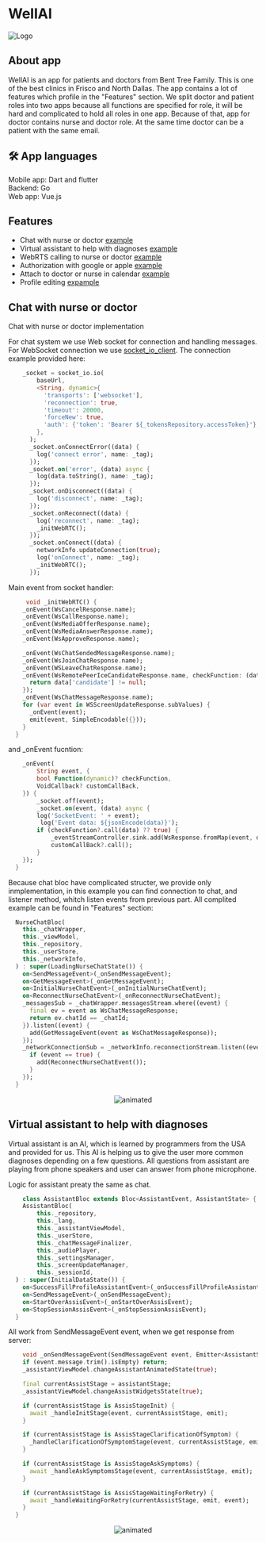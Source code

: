 # WellAI
![Logo](https://github.com/GaLenN3228/wellai_mobile/blob/master/assets/logo.png?raw=true)

## About app

WellAI is an app for patients and doctors from Bent Tree Family. This is one of the best clinics in Frisco and North Dallas. The app contains a lot of features which profile in the "Features" section. We split doctor and patient roles into two apps because all functions are specified for role, it will be hard and complicated to hold all roles in one app. Because of that, app for doctor contains nurse and doctor role. At the same time doctor can be a patient with the same email. 

## 🛠 App languages
Mobile app: Dart and flutter<br />
Backend: Go<br />
Web app: Vue.js

## Features

- Chat with nurse or doctor  [example]()
- Virtual assistant to help with diagnoses   [example]()
- WebRTS calling to nurse or doctor  [example]()
- Authorization with google or apple [example]()
- Attach to doctor or nurse in calendar [example]()
- Profile editing [expample]()

## Chat with nurse or doctor

Chat with nurse or doctor implementation 

For chat system we use Web socket for connection and handling messages. For WebSocket connection we use [socket_io_client](https://pub.dev/packages/socket_io_client). The connection example provided here:

```dart
    _socket = socket_io.io(
        baseUrl,
        <String, dynamic>{
          'transports': ['websocket'],
          'reconnection': true,
          'timeout': 20000,
          'forceNew': true,
          'auth': {'token': 'Bearer ${_tokensRepository.accessToken}'},
        },
      );
      _socket.onConnectError((data) {
        log('connect error', name: _tag);
      });
      _socket.on('error', (data) async {
        log(data.toString(), name: _tag);
      });
      _socket.onDisconnect((data) {
        log('disconnect', name: _tag);
      });
      _socket.onReconnect((data) {
        log('reconnect', name: _tag);
        _initWebRTC();
      });
      _socket.onConnect((data) {
        networkInfo.updateConnection(true);
        log('onConnect', name: _tag);
        _initWebRTC();
      });
```

Main event from socket handler: 

```dart
     void _initWebRTC() {
    _onEvent(WsCancelResponse.name);
    _onEvent(WsCallResponse.name);
    _onEvent(WsMediaOfferResponse.name);
    _onEvent(WsMediaAnswerResponse.name);
    _onEvent(WsApproveResponse.name);

    _onEvent(WsChatSendedMessageResponse.name);
    _onEvent(WsJoinChatResponse.name);
    _onEvent(WSLeaveChatResponse.name);
    _onEvent(WsRemotePeerIceCandidateResponse.name, checkFunction: (data) {
      return data['candidate'] != null;
    });
    _onEvent(WsChatMessageResponse.name);
    for (var event in WSScreenUpdateResponse.subValues) {
      _onEvent(event);
      emit(event, SimpleEncodable({}));
    }
  }
```

and _onEvent fucntion: 

```dart
    _onEvent(
        String event, {
        bool Function(dynamic)? checkFunction,
        VoidCallback? customCallBack,
    }) {
        _socket.off(event);
        _socket.on(event, (data) async {
        log('SocketEvent: ' + event);
         log('Event data: ${jsonEncode(data)}');
        if (checkFunction?.call(data) ?? true) {
            _eventStreamController.sink.add(WsResponse.fromMap(event, data));
            customCallBack?.call();
        }
    });
  }
```

Because chat bloc have complicated structer, we provide only inmplementation, in this example you can find connection to chat, and listener method, whitch listen events from previous part. All complited example can be found in "Features" section: 

```dart
  NurseChatBloc(
    this._chatWrapper,
    this._viewModel,
    this._repository,
    this._userStore,
    this._networkInfo,
  ) : super(LoadingNurseChatState()) {
    on<SendMessageEvent>(_onSendMessageEvent);
    on<GetMessageEvent>(_onGetMessageEvent);
    on<InitialNurseChatEvent>(_onInitialNurseChatEvent);
    on<ReconnectNurseChatEvent>(_onReconnectNurseChatEvent);
    _messagesSub = _chatWrapper.messagesStream.where((event) {
      final ev = event as WsChatMessageResponse;
      return ev.chatId == _chatId;
    }).listen((event) {
      add(GetMessageEvent(event as WsChatMessageResponse));
    });
    _networkConnectionSub = _networkInfo.reconnectionStream.listen((event) {
      if (event == true) {
        add(ReconnectNurseChatEvent());
      }
    });
  }
```

<p align="center">
  <img src="https://github.com/GaLenN3228/wellai_mobile/blob/master/assets/chat.gif" alt="animated" />
</p>

## Virtual assistant to help with diagnoses

Virtual assistant is an AI, which is learned by programmers from the USA and provided for us. This AI is helping us to give the user more common diagnoses depending on a few questions. All questions from assistant are playing from phone speakers and user can answer from phone microphone.

Logic for assistant preaty the same as chat.

```dart
    class AssistantBloc extends Bloc<AssistantEvent, AssistantState> {
    AssistantBloc(
        this._repository,
        this._lang,
        this._assistantViewModel,
        this._userStore,
        this._chatMessageFinalizer,
        this._audioPlayer,
        this._settingsManager,
        this._screenUpdateManager,
        this._sessionId,
  ) : super(InitialDataState()) {
    on<SuccessFillProfileAssistantEvent>(_onSuccessFillProfileAssistantEvent);
    on<SendMessageEvent>(_onSendMessageEvent);
    on<StartOverAssisEvent>(_onStartOverAssisEvent);
    on<StopSessionAssisEvent>(_onStopSessionAssisEvent);
  }
```

All work from SendMessageEvent event, when we get response from server: 

```dart
    void _onSendMessageEvent(SendMessageEvent event, Emitter<AssistantState> emit) async {
    if (event.message.trim().isEmpty) return;
    _assistantViewModel.changeAssistantAnimatedState(true);

    final currentAssistStage = assistantStage;
    _assistantViewModel.changeAssistWidgetsState(true);

    if (currentAssistStage is AssisStageInit) {
      await _handleInitStage(event, currentAssistStage, emit);
    }

    if (currentAssistStage is AssisStageClarificationOfSymptom) {
      _handleClarificationOfSymptomStage(event, currentAssistStage, emit);
    }

    if (currentAssistStage is AssisStageAskSymptoms) {
      await _handleAskSymptomsStage(event, currentAssistStage, emit);
    }

    if (currentAssistStage is AssisStageWaitingForRetry) {
      await _handleWaitingForRetry(currentAssistStage, emit, event);
    }
  }
```

<p align="center">
  <img src="https://github.com/GaLenN3228/wellai_mobile/blob/master/assets/assistant.gif" alt="animated" />
</p>
